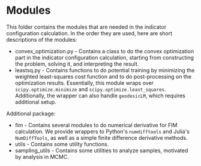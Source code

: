 # Modules

This folder contains the modules that are needed in the indicator configuration
calculation.
In the order they are used, here are short descriptions of the modules:

* convex_optimization.py - Contains a class to do the convex optimization part in the
  indicator configuration calculation, starting from constructing the problem, solving it,
  and interpreting the result.
* leastsq.py - Contains functions to do potential training by minimizing the weighted
  least-squares cost function and to do post-processing on the optimization results.
  Essentially, this module wraps over `scipy.optimize.minimize` and
  `scipy.optimize.least_squares`. Additionally, the wrapper can also handle `geodesicLM`,
  which requires additional setup.

Additional package:
* fim - Contains several modules to do numerical derivative for FIM calculation. We
  provide wrappers to Python's `numdifftools` and Julia's `NumDiffTools`, as well as a
  simple finite difference derivative methods.
* utils - Contains some utility functions.
* sampling_utils - Contains some utilities to analyze samples, motivated by analysis in
  MCMC.
